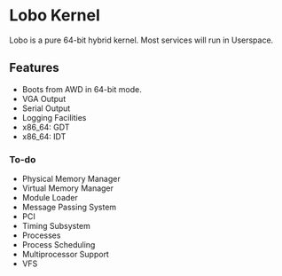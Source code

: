 # Lobo Kernel

Lobo is a pure 64-bit hybrid kernel. Most services will run in Userspace.

## Features
* Boots from AWD in 64-bit mode.
* VGA Output
* Serial Output
* Logging Facilities
* x86_64: GDT
* x86_64: IDT

### To-do
* Physical Memory Manager
* Virtual Memory Manager
* Module Loader
* Message Passing System
* PCI
* Timing Subsystem
* Processes
* Process Scheduling
* Multiprocessor Support
* VFS
